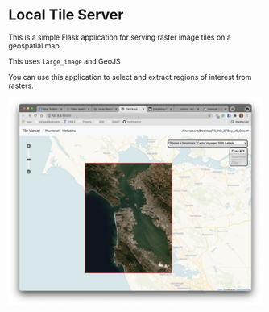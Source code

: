 # Local Tile Server

This is a simple Flask application for serving raster image tiles on a geospatial map.

This uses `large_image` and GeoJS

You can use this application to select and extract regions of interest from rasters.

![screenshot](./screenshot.png)
